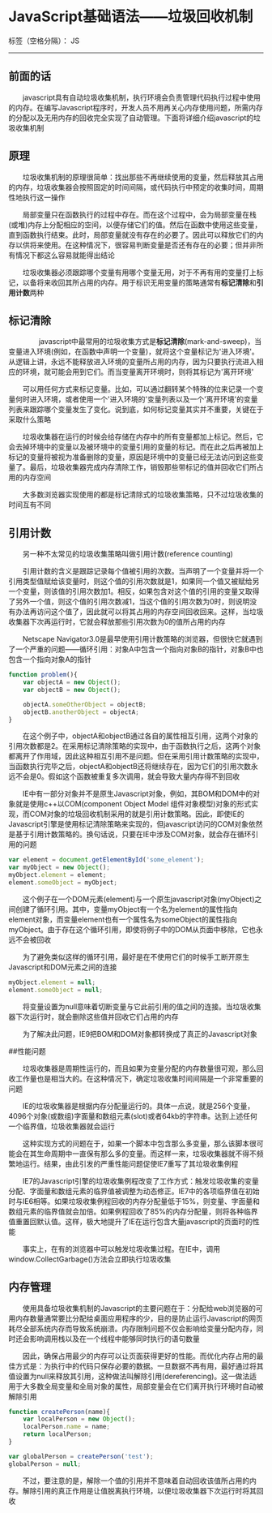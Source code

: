 ﻿# JavaScript基础语法——垃圾回收机制

标签（空格分隔）： JS

---
## 前面的话

　　javascript具有自动垃圾收集机制，执行环境会负责管理代码执行过程中使用的内存。在编写Javascript程序时，开发人员不用再关心内存使用问题，所需内存的分配以及无用内存的回收完全实现了自动管理。下面将详细介绍javascript的垃圾收集机制

## 原理

　　垃圾收集机制的原理很简单：找出那些不再继续使用的变量，然后释放其占用的内存，垃圾收集器会按照固定的时间间隔，或代码执行中预定的收集时间，周期性地执行这一操作

　　局部变量只在函数执行的过程中存在。而在这个过程中，会为局部变量在栈(或堆)内存上分配相应的空间，以便存储它们的值。然后在函数中使用这些变量，直到函数执行结束。此时，局部变量就没有存在的必要了。因此可以释放它们的内存以供将来使用。在这种情况下，很容易判断变量是否还有存在的必要；但并非所有情况下都这么容易就能得出结论

　　垃圾收集器必须跟踪哪个变量有用哪个变量无用，对于不再有用的变量打上标记，以备将来收回其所占用的内存。用于标识无用变量的策略通常有**标记清除**和**引用计数**两种


## 标记清除
　　
　　javascript中最常用的垃圾收集方式是**标记清除**(mark-and-sweep)，当变量进入环境(例如，在函数中声明一个变量)，就将这个变量标记为'进入环境'。从逻辑上讲，永远不能释放进入环境的变量所占用的内存，因为只要执行流进入相应的环境，就可能会用到它们。而当变量离开环境时，则将其标记为'离开环境'

　　可以用任何方式来标记变量。比如，可以通过翻转某个特殊的位来记录一个变量何时进入环境，或者使用一个'进入环境的'变量列表以及一个'离开环境'的变量列表来跟踪哪个变量发生了变化。说到底，如何标记变量其实并不重要，关键在于采取什么策略

　　垃圾收集器在运行的时候会给存储在内存中的所有变量都加上标记。然后，它会去掉环境中的变量以及被环境中的变量引用的变量的标记。而在此之后再被加上标记的变量将被视为准备删除的变量，原因是环境中的变量已经无法访问到这些变量了。最后，垃圾收集器完成内存清除工作，销毁那些带标记的值并回收它们所占用的内存空间

　　大多数浏览器实现使用的都是标记清除式的垃圾收集策略，只不过垃圾收集的时间互有不同

 

## 引用计数

　　另一种不太常见的垃圾收集策略叫做引用计数(reference counting)

　　引用计数的含义是跟踪记录每个值被引用的次数。当声明了一个变量并将一个引用类型值赋给该变量时，则这个值的引用次数就是1，如果同一个值又被赋给另一个变量，则该值的引用次数加1。相反，如果包含对这个值的引用的变量又取得了另外一个值，则这个值的引用次数减1，当这个值的引用次数为0时，则说明没有办法再访问这个值了，因此就可以将其占用的内存空间回收回来。这样，当垃圾收集器下次再运行时，它就会释放那些引用次数为0的值所占用的内存

　　Netscape Navigator3.0是最早使用引用计数策略的浏览器，但很快它就遇到了一个严重的问题——循环引用：对象A中包含一个指向对象B的指针，对象B中也包含一个指向对象A的指针

```javascript
function problem(){
    var objectA = new Object();
    var objectB = new Object();

    objectA.someOtherObject = objectB;
    objectB.anotherObject = objectA;
}
```

　　在这个例子中，objectA和objectB通过各自的属性相互引用，这两个对象的引用次数都是2。在采用标记清除策略的实现中，由于函数执行之后，这两个对象都离开了作用域，因此这种相互引用不是问题。但在采用引用计数策略的实现中，当函数执行完毕之后，objectA和objectB还将继续存在，因为它们的引用次数永远不会是0。假如这个函数被重复多次调用，就会导致大量内存得不到回收

　　IE中有一部分对象并不是原生Javascript对象，例如，其BOM和DOM中的对象就是使用c++以COM(component Object Model 组件对象模型)对象的形式实现，而COM对象的垃圾回收机制采用的就是引用计数策略。因此，即使IE的Javascript引擎是使用标记清除策略来实现的，但javascript访问的COM对象依然是基于引用计数策略的。换句话说，只要在IE中涉及COM对象，就会存在循环引用的问题

```javascript
var element = document.getElementById('some_element');
var myObject = new Object();
myObject.element = element;
element.someObject = myObject;
```

　　这个例子在一个DOM元素(element)与一个原生javascript对象(myObject)之间创建了循环引用。其中，变量myObject有一个名为element的属性指向element对象，而变量element也有一个属性名为someObject的属性指向myObject。由于存在这个循环引用，即使将例子中的DOM从页面中移除，它也永远不会被回收

　　为了避免类似这样的循环引用，最好是在不使用它们的时候手工断开原生Javascript和DOM元素之间的连接

```javascript
myObject.element = null;
element.someObject = null;
```

　　将变量设置为null意味着切断变量与它此前引用的值之间的连接。当垃圾收集器下次运行时，就会删除这些值并回收它们占用的内存

　　为了解决此问题，IE9把BOM和DOM对象都转换成了真正的Javascript对象

##性能问题

　　垃圾收集器是周期性运行的，而且如果为变量分配的内存数量很可观，那么回收工作量也是相当大的。在这种情况下，确定垃圾收集时间间隔是一个非常重要的问题

　　IE的垃圾收集器是根据内存分配量运行的。具体一点说，就是256个变量，4096个对象(或数组)字面量和数组元素(slot)或者64kb的字符串。达到上述任何一个临界值，垃圾收集器就会运行

　　这种实现方式的问题在于，如果一个脚本中包含那么多变量，那么该脚本很可能会在其生命周期中一直保有那么多的变量。而这样一来，垃圾收集器就不得不频繁地运行。结果，由此引发的严重性能问题促使IE7重写了其垃圾收集例程

　　IE7的Javascript引擎的垃圾收集例程改变了工作方式：触发垃圾收集的变量分配、字面量和数组元素的临界值被调整为动态修正。IE7中的各项临界值在初始时与IE6相等。如果垃圾收集例程回收的内存分配量低于15%，则变量、字面量和数组元素的临界值就会加倍。如果例程回收了85%的内存分配量，则将各种临界值重置回默认值。这样，极大地提升了IE在运行包含大量javascript的页面时的性能

　　事实上，在有的浏览器中可以触发垃圾收集过程。在IE中，调用window.CollectGarbage()方法会立即执行垃圾收集


## 内存管理

　　使用具备垃圾收集机制的Javascript的主要问题在于：分配给web浏览器的可用内存数量通常要比分配给桌面应用程序的少，目的是防止运行Javascript的网页耗尽全部系统内存而导致系统崩溃。内存限制问题不仅会影响给变量分配内存，同时还会影响调用栈以及在一个线程中能够同时执行的语句数量

　　因此，确保占用最少的内存可以让页面获得更好的性能。而优化内存占用的最佳方式是：为执行中的代码只保存必要的数据。一旦数据不再有用，最好通过将其值设置为null来释放其引用，这种做法叫解除引用(dereferencing)。这一做法适用于大多数全局变量和全局对象的属性，局部变量会在它们离开执行环境时自动被解除引用

```javascript
function createPerson(name){
    var localPerson = new Object();
    localPerson.name = name;
    return localPerson;
}

var globalPerson = createPerson('test');
globalPerson = null;
```

　　不过，要注意的是，解除一个值的引用并不意味着自动回收该值所占用的内存。解除引用的真正作用是让值脱离执行环境，以便垃圾收集器下次运行时将其回收




